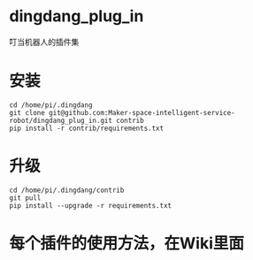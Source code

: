 # dingdang_plug_in
叮当机器人的插件集
# 安装
```
cd /home/pi/.dingdang
git clone git@github.com:Maker-space-intelligent-service-robot/dingdang_plug_in.git contrib
pip install -r contrib/requirements.txt
```
# 升级
```
cd /home/pi/.dingdang/contrib
git pull
pip install --upgrade -r requirements.txt
```
# 每个插件的使用方法，在Wiki里面
